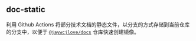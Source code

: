 doc-static
---

利用 Github Actions 将部分技术文档的静态文件，以分支的方式存储到当前仓库的分支中，以便于 [`@jaywcjlove/docs`](https://github.com/jaywcjlove/docs) 仓库快速创建镜像。